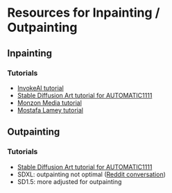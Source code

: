 # Resources for Inpainting / Outpainting

## Inpainting

### Tutorials

- [InvokeAI tutorial](https://www.youtube.com/watch?v=kzRL88ffv1o)
- [Stable Diffusion Art tutorial for AUTOMATIC1111](https://stable-diffusion-art.com/inpainting-remove-extra-limbs/)
- [Monzon Media tutorial](https://www.youtube.com/watch?v=aU0jGZpDIVc)
- [Mostafa Lamey tutorial](https://www.youtube.com/watch?v=stGkvMFMZpE)

## Outpainting

### Tutorials

- [Stable Diffusion Art tutorial for AUTOMATIC1111](https://stable-diffusion-art.com/outpainting/)
- SDXL: outpainting not optimal ([Reddit conversation](https://www.reddit.com/r/invokeai/comments/16jhb8f/comment/k19ydow/))
- SD1.5: more adjusted for outpainting
